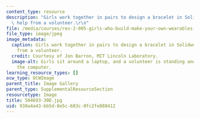 ```yaml
---
content_type: resource
description: "Girls work together in pairs to design a bracelet in Solidworks with\
  \ help from a volunteer.\r\n"
file: /media/courses/res-2-005-girls-who-build-make-your-own-wearables-workshop-spring-2015/938a4a43bb5d8e5c683c0fc2fe888412_504693-30D.jpg
file_type: image/jpeg
image_metadata:
  caption: Girls work together in pairs to design a bracelet in Solidworks with help
    from a volunteer.
  credit: Courtesy of Jon Barron, MIT Lincoln Laboratory.
  image-alt: Girls sit around a laptop, and a volunteer is standing and helping at
    the computer.
learning_resource_types: []
ocw_type: OCWImage
parent_title: Image Gallery
parent_type: SupplementalResourceSection
resourcetype: Image
title: 504693-30D.jpg
uid: 938a4a43-bb5d-8e5c-683c-0fc2fe888412
---
```

